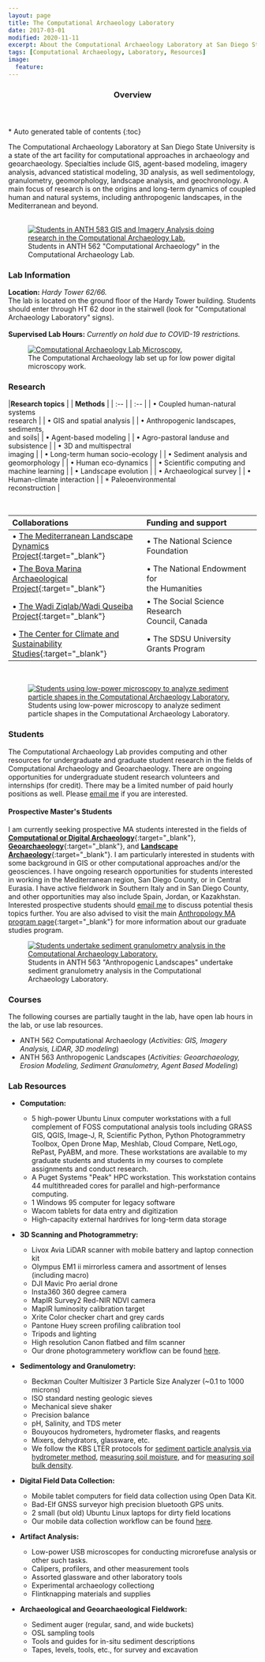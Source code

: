 ```yaml
---
layout: page
title: The Computational Archaeology Laboratory
date: 2017-03-01
modified: 2020-11-11
excerpt: About the Computational Archaeology Laboratory at San Diego State University.
tags: [Computational Archaeology, Laboratory, Resources]
image:
  feature:
---
```


<section id="table-of-contents" class="toc">
  <header>
    <h3>Overview</h3>
  </header>
<div id="drawer" markdown="1">
*  Auto generated table of contents
{:toc}
</div>
</section><!-- /#table-of-contents -->

The Computational Archaeology Laboratory at San Diego State University is a state of the art facility for computational approaches in archaeology and geoarchaeology. Specialties include GIS, agent-based modeling, imagery analysis, advanced statistical modeling, 3D analysis, as well sedimentology, granulometry, geomorphology, landscape analysis, and geochronology. A main focus of research is on the origins and long-term dynamics of coupled human and natural systems, including anthropogenic landscapes, in the Mediterranean and beyond.
<br><br>

<figure>
	<a href="/images/CompArch_Students.jpg"><img src="/images/CompArch_Students.jpg" alt="Students in ANTH 583 GIS and Imagery Analysis doing research in the Computational Archaeology Lab."></a>
	<figcaption>Students in ANTH 562 "Computational Archaeology" in the Computational Archaeology Lab.</figcaption>
</figure>


### Lab Information

**Location:** *Hardy Tower 62/66.* 
<br>
The lab is located on the ground floor of the Hardy Tower building. Students should enter through HT 62 door in the stairwell (look for "Computational Archaeology Laboratory" signs).
<br>
<br>
**Supervised Lab Hours:** *Currently on hold due to COVID-19 restrictions.* 
<br>

<figure>
	<a href="/images/CompArch_equipment.jpg"><img src="/images/CompArch_equipment.jpg" alt="Computational Archaeology Lab Microscopy."></a>
	<figcaption>The Computational Archaeology lab set up for low power digital microscopy work.</figcaption>
</figure>

### Research

|**Research topics**                            | | **Methods**                               |
| :--                                           | | :--                                       |
| &bull; Coupled human-natural systems<br>research        | | &bull; GIS and spatial analysis                  |
| &bull; Anthropogenic landscapes, sediments,<br>and soils| | &bull; Agent-based modeling                      |
| &bull; Agro-pastoral landuse and subsistence         | | &bull; 3D and multispectral<br>imaging              |
| &bull; Long-term human socio-ecology                 | | &bull; Sediment analysis and<br>geomorphology       |
| &bull; Human eco-dynamics                            | | &bull; Scientific computing and<br>machine learning | 
| &bull; Landscape evolution                           | | &bull; Archaeological survey                     | 
| &bull; Human-climate interaction                     | | * Paleoenvironmental<br>reconstruction         |

<br>

| **Collaborations**                                                                                                     | **Funding and support**                   |
| :--                                                                                                                   | :--                                      |
| &bull; [The Mediterranean Landscape<br>Dynamics Project](https://repository.asu.edu/collections/5){:target="_blank"}             | &bull; The National Science Foundation           |
| &bull; [The Bova Marina Archaeological<br>Project](http://www.arch.cam.ac.uk/research/projects/bova-marina/){:target="_blank"}   | &bull; The National Endowment for<br>the Humanities |
| &bull; [The Wadi Ziqlab/Wadi Quseiba<br>Project](http://homes.chass.utoronto.ca/%7Ebanning/Ziqlab/){:target="_blank"}            | &bull; The Social Science Research<br>Council, Canada |
| &bull; [The Center for Climate and<br>Sustainability Studies](http://c2s2.sdsu.edu/){:target="_blank"}                           | &bull; The SDSU University Grants Program        |

<br>

<figure>
	<a href="/images/SDSU_COMPARCH_Low_Power_Microscopy.jpg"><img src="/images/SDSU_COMPARCH_Low_Power_Microscopy.jpg" alt="Students using low-power microscopy to analyze sediment particle shapes in the Computational Archaeology Laboratory."></a>
	<figcaption>Students using low-power microscopy to analyze sediment particle shapes in the Computational Archaeology Laboratory.</figcaption>
</figure>

### Students

The Computational Archaeology Lab provides computing and other resources for undergraduate and graduate student research in the fields of Computational Archaeology and Geoarchaeology. There are ongoing opportunities for undergraduate student research volunteers and internships (for credit). There may be a limited number of paid hourly positions as well. Please [email me](iullah@sdsu.edu) if you are interested.

#### Prospective Master's Students

I am currently seeking prospective MA students interested in the fields of [**Computational or Digital Archaeology**](http://isaacullah.github.io/What-is-Computational-Archaeology/){:target="_blank"}, [**Geoarchaeology**](https://en.wikipedia.org/wiki/Geoarchaeology){:target="_blank"}, and [**Landscape Archaeology**](https://en.wikipedia.org/wiki/Landscape_archaeology){:target="_blank"}. I am particularly interested in students with some background in GIS or other computational approaches and/or the geosciences. I have ongoing research opportunities for students interested in working in the Mediterranean region, San Diego County, or in Central Eurasia. I have active fieldwork in Southern Italy and in San Diego County, and other opportunities may also include Spain, Jordan, or Kazakhstan. Interested prospective students should [email me](iullah@sdsu.edu) to discuss potential thesis topics further. You are also advised to visit the main [Anthropology MA program page](http://anthropology.sdsu.edu/graduate/index.html){:target="_blank"} for more information about our graduate studies program.

<figure>
	<a href="/images/Granulomtery.jpg"><img src="/images/Granulometry.jpg" alt="Students undertake sediment granulometry analysis in the Computational Archaeology Laboratory."></a>
	<figcaption>Students in ANTH 563 "Anthropogenic Landscapes" undertake sediment granulometry analysis in the Computational Archaeology Laboratory.</figcaption>
</figure>

### Courses

The following courses are partially taught in the lab, have open lab hours in the lab, or use lab resources.

* ANTH 562 Computational Archaeology (_Activities: GIS, Imagery Analysis, LiDAR, 3D modeling_)
* ANTH 563 Anthropogenic Landscapes (_Activities: Geoarchaeology, Erosion Modeling, Sediment Granulometry, Agent Based Modeling_)

### Lab Resources

* __Computation:__
	* 5 high-power Ubuntu Linux computer workstations with a full complement of FOSS computational analysis tools including GRASS GIS, QGIS, Image-J, R, Scientific Python, Python Photogrammetry Toolbox, Open Drone Map, Meshlab, Cloud Compare, NetLogo, RePast, PyABM, and more. These workstations are available to my graduate students and students in my courses to complete assignments and conduct research.
	* A Puget Systems "Peak" HPC workstation. This workstation contains 44 multithreaded cores for parallel and high-performance computing.
	* 1 Windows 95 computer for legacy software
	* Wacom tablets for data entry and digitization
	* High-capacity external hardrives for long-term data storage

* __3D Scanning and Photogrammetry:__
	* Livox Avia LiDAR scanner with mobile battery and laptop connection kit
	* Olympus EM1 ii mirrorless camera and assortment of lenses (including macro)
	* DJI Mavic Pro aerial drone
	* Insta360 360 degree camera
	* MapIR Survey2 Red-NIR NDVI camera
	* MapIR luminosity calibration target
	* Xrite Color checker chart and grey cards
	* Pantone Huey screen profiling calibration tool
	* Tripods and lighting
	* High resolution Canon flatbed and film scanner
	* Our drone photogrammetery workflow can be found [here](http://isaacullah.github.io/Digital-Data-Collection-for-Field-Sciences/).
	
* __Sedimentology and Granulometry:__
	* Beckman Coulter Multisizer 3 Particle Size Analyzer (~0.1 to 1000 microns)
	* ISO standard nesting geologic sieves
	* Mechanical sieve shaker
	* Precision balance
	* pH, Salinity, and TDS meter
	* Bouyoucos hydrometers, hydrometer flasks, and reagents
	* Mixers, dehydrators, glassware, etc.
	* We follow the KBS LTER protocols for [sediment particle analysis via hydrometer method](https://lter.kbs.msu.edu/protocols/108), [measuring soil moisture](https://lter.kbs.msu.edu/protocols/24), and for [measuring soil bulk density](https://lter.kbs.msu.edu/protocols/110). 

* __Digital Field Data Collection:__
	* Mobile tablet computers for field data collection using Open Data Kit.
	* Bad-Elf GNSS surveyor high precision bluetooth GPS units.
	* 2 small (but old) Ubuntu Linux laptops for dirty field locations
	* Our mobile data collection workflow can be found [here](http://isaacullah.github.io/Digital-Data-Collection-for-Field-Sciences/).
	
* __Artifact Analysis:__
	* Low-power USB microscopes for conducting microrefuse analysis or other such tasks.
	* Calipers, profilers, and other measurement tools
	* Assorted glassware and other laboratory tools
	* Experimental archaeology collectiong
	* Flintknapping materials and supplies

* __Archaeological and Geoarchaeological Fieldwork:__
	* Sediment auger (regular, sand, and wide buckets)
	* OSL sampling tools
	* Tools and guides for in-situ sediment descriptions
	* Tapes, levels, tools, etc., for survey and excavation



